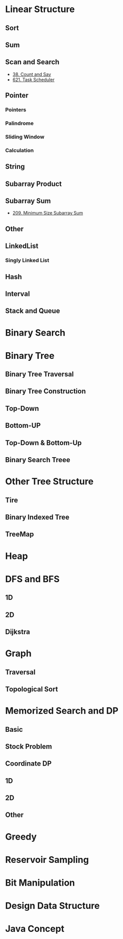 # Linear Structure

## Sort

## Sum

## Scan and Search

* [38. Count and Say]()
* [621. Task Scheduler]()

## Pointer

### Pointers

### Palindrome

### Sliding Window

### Calculation

## String

## Subarray Product

## Subarray Sum

* [209. Minimum Size Subarray Sum]()

## Other

## LinkedList

### Singly Linked List

## Hash

## Interval

## Stack and Queue

# Binary Search

# Binary Tree

## Binary Tree Traversal

## Binary Tree Construction

## Top-Down

## Bottom-UP

## Top-Down & Bottom-Up

## Binary Search Treee

# Other Tree Structure

## Tire

## Binary Indexed Tree

## TreeMap

# Heap

# DFS and BFS

## 1D

## 2D

## Dijkstra

# Graph

## Traversal

## Topological Sort

# Memorized Search and DP

## Basic

## Stock Problem

## Coordinate DP

## 1D

## 2D

## Other

# Greedy

# Reservoir Sampling

# Bit Manipulation

# Design Data Structure

# Java Concept

